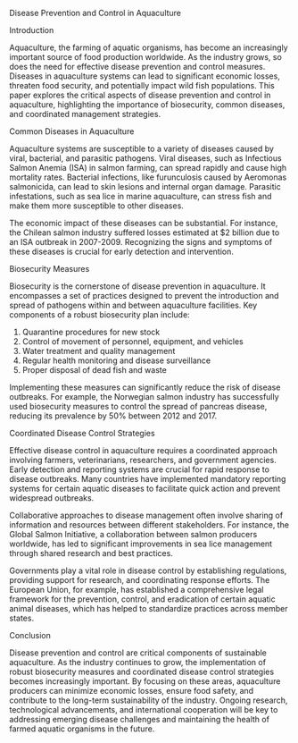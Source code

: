 Disease Prevention and Control in Aquaculture

Introduction

Aquaculture, the farming of aquatic organisms, has become an increasingly important source of food production worldwide. As the industry grows, so does the need for effective disease prevention and control measures. Diseases in aquaculture systems can lead to significant economic losses, threaten food security, and potentially impact wild fish populations. This paper explores the critical aspects of disease prevention and control in aquaculture, highlighting the importance of biosecurity, common diseases, and coordinated management strategies.

Common Diseases in Aquaculture

Aquaculture systems are susceptible to a variety of diseases caused by viral, bacterial, and parasitic pathogens. Viral diseases, such as Infectious Salmon Anemia (ISA) in salmon farming, can spread rapidly and cause high mortality rates. Bacterial infections, like furunculosis caused by Aeromonas salmonicida, can lead to skin lesions and internal organ damage. Parasitic infestations, such as sea lice in marine aquaculture, can stress fish and make them more susceptible to other diseases.

The economic impact of these diseases can be substantial. For instance, the Chilean salmon industry suffered losses estimated at $2 billion due to an ISA outbreak in 2007-2009. Recognizing the signs and symptoms of these diseases is crucial for early detection and intervention.

Biosecurity Measures

Biosecurity is the cornerstone of disease prevention in aquaculture. It encompasses a set of practices designed to prevent the introduction and spread of pathogens within and between aquaculture facilities. Key components of a robust biosecurity plan include:

1. Quarantine procedures for new stock
2. Control of movement of personnel, equipment, and vehicles
3. Water treatment and quality management
4. Regular health monitoring and disease surveillance
5. Proper disposal of dead fish and waste

Implementing these measures can significantly reduce the risk of disease outbreaks. For example, the Norwegian salmon industry has successfully used biosecurity measures to control the spread of pancreas disease, reducing its prevalence by 50% between 2012 and 2017.

Coordinated Disease Control Strategies

Effective disease control in aquaculture requires a coordinated approach involving farmers, veterinarians, researchers, and government agencies. Early detection and reporting systems are crucial for rapid response to disease outbreaks. Many countries have implemented mandatory reporting systems for certain aquatic diseases to facilitate quick action and prevent widespread outbreaks.

Collaborative approaches to disease management often involve sharing of information and resources between different stakeholders. For instance, the Global Salmon Initiative, a collaboration between salmon producers worldwide, has led to significant improvements in sea lice management through shared research and best practices.

Governments play a vital role in disease control by establishing regulations, providing support for research, and coordinating response efforts. The European Union, for example, has established a comprehensive legal framework for the prevention, control, and eradication of certain aquatic animal diseases, which has helped to standardize practices across member states.

Conclusion

Disease prevention and control are critical components of sustainable aquaculture. As the industry continues to grow, the implementation of robust biosecurity measures and coordinated disease control strategies becomes increasingly important. By focusing on these areas, aquaculture producers can minimize economic losses, ensure food safety, and contribute to the long-term sustainability of the industry. Ongoing research, technological advancements, and international cooperation will be key to addressing emerging disease challenges and maintaining the health of farmed aquatic organisms in the future.